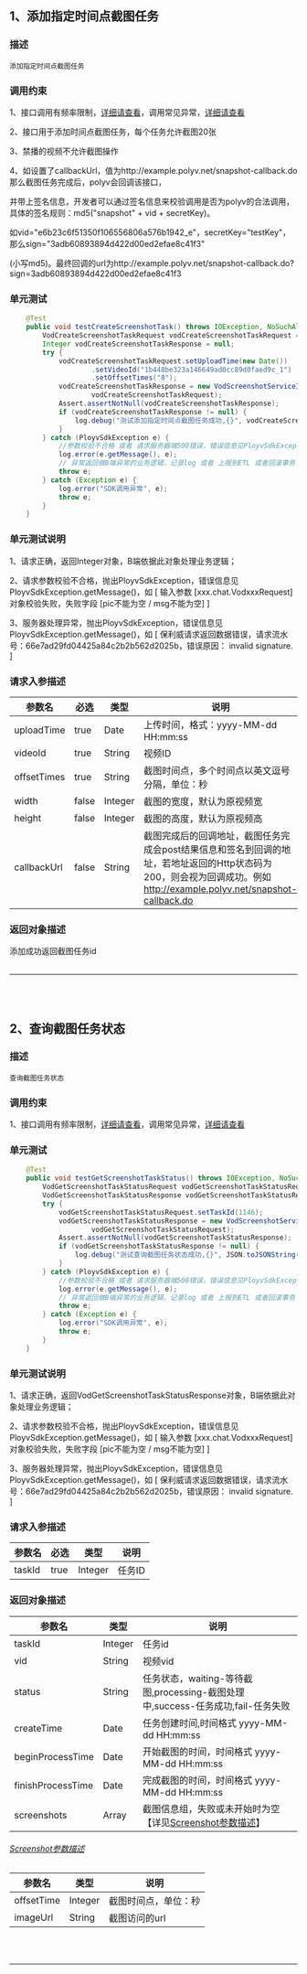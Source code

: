## 1、添加指定时间点截图任务
### 描述
```
添加指定时间点截图任务
```
### 调用约束
1、接口调用有频率限制，[详细请查看](/limit.md)，调用常见异常，[详细请查看](/exceptionDoc)


2、接口用于添加时间点截图任务，每个任务允许截图20张

3、禁播的视频不允许截图操作

4、如设置了callbackUrl，值为http://example.polyv.net/snapshot-callback.do 那么截图任务完成后，polyv会回调该接口，

并带上签名信息，开发者可以通过签名信息来校验调用是否为polyv的合法调用，具体的签名规则：md5("snapshot" + vid + secretKey)。

如vid="e6b23c6f51350f106556806a576b1942_e"，secretKey="testKey"，那么sign="3adb60893894d422d00ed2efae8c41f3"

(小写md5)。最终回调的url为http://example.polyv.net/snapshot-callback.do?sign=3adb60893894d422d00ed2efae8c41f3
### 单元测试
```java
	@Test
	public void testCreateScreenshotTask() throws IOException, NoSuchAlgorithmException {
        VodCreateScreenshotTaskRequest vodCreateScreenshotTaskRequest = new VodCreateScreenshotTaskRequest();
        Integer vodCreateScreenshotTaskResponse = null;
        try {
            vodCreateScreenshotTaskRequest.setUploadTime(new Date())
                    .setVideoId("1b448be323a146649ad0cc89d0faed9c_1")
                    .setOffsetTimes("8");
            vodCreateScreenshotTaskResponse = new VodScreenshotServiceImpl().createScreenshotTask(
                    vodCreateScreenshotTaskRequest);
            Assert.assertNotNull(vodCreateScreenshotTaskResponse);
            if (vodCreateScreenshotTaskResponse != null) {
                log.debug("测试添加指定时间点截图任务成功,{}", vodCreateScreenshotTaskResponse);
            }
        } catch (PloyvSdkException e) {
            //参数校验不合格 或者 请求服务器端500错误，错误信息见PloyvSdkException.getMessage()
            log.error(e.getMessage(), e);
            // 异常返回做B端异常的业务逻辑，记录log 或者 上报到ETL 或者回滚事务
            throw e;
        } catch (Exception e) {
            log.error("SDK调用异常", e);
            throw e;
        }
    }
```
### 单元测试说明
1、请求正确，返回Integer对象，B端依据此对象处理业务逻辑；

2、请求参数校验不合格，抛出PloyvSdkException，错误信息见PloyvSdkException.getMessage()，如 [ 输入参数 [xxx.chat.VodxxxRequest]对象校验失败，失败字段 [pic不能为空 / msg不能为空] ]

3、服务器处理异常，抛出PloyvSdkException，错误信息见PloyvSdkException.getMessage()，如 [ 保利威请求返回数据错误，请求流水号：66e7ad29fd04425a84c2b2b562d2025b，错误原因： invalid signature. ]
### 请求入参描述

| 参数名 | 必选 | 类型 | 说明 | 
| -- | -- | -- | -- | 
| uploadTime | true | Date | 上传时间，格式：yyyy-MM-dd HH:mm:ss | 
| videoId | true | String | 视频ID | 
| offsetTimes | true | String | 截图时间点，多个时间点以英文逗号分隔，单位：秒 | 
| width | false | Integer | 截图的宽度，默认为原视频宽 | 
| height | false | Integer | 截图的高度，默认为原视频高 | 
| callbackUrl | false | String | 截图完成后的回调地址，截图任务完成会post结果信息和签名到回调的地址，若地址返回的Http状态码为200，则会视为回调成功。例如 http://example.polyv.net/snapshot-callback.do | 

### 返回对象描述

添加成功返回截图任务id
<br /><br />

------------------

<br /><br />

## 2、查询截图任务状态
### 描述
```
查询截图任务状态
```
### 调用约束
1、接口调用有频率限制，[详细请查看](/limit.md)，调用常见异常，[详细请查看](/exceptionDoc)

### 单元测试
```java
	@Test
	public void testGetScreenshotTaskStatus() throws IOException, NoSuchAlgorithmException {
        VodGetScreenshotTaskStatusRequest vodGetScreenshotTaskStatusRequest = new VodGetScreenshotTaskStatusRequest();
        VodGetScreenshotTaskStatusResponse vodGetScreenshotTaskStatusResponse = null;
        try {
            vodGetScreenshotTaskStatusRequest.setTaskId(1146);
            vodGetScreenshotTaskStatusResponse = new VodScreenshotServiceImpl().getScreenshotTaskStatus(
                    vodGetScreenshotTaskStatusRequest);
            Assert.assertNotNull(vodGetScreenshotTaskStatusResponse);
            if (vodGetScreenshotTaskStatusResponse != null) {
                log.debug("测试查询截图任务状态成功,{}", JSON.toJSONString(vodGetScreenshotTaskStatusResponse));
            }
        } catch (PloyvSdkException e) {
            //参数校验不合格 或者 请求服务器端500错误，错误信息见PloyvSdkException.getMessage()
            log.error(e.getMessage(), e);
            // 异常返回做B端异常的业务逻辑，记录log 或者 上报到ETL 或者回滚事务
            throw e;
        } catch (Exception e) {
            log.error("SDK调用异常", e);
            throw e;
        }
    }
```
### 单元测试说明
1、请求正确，返回VodGetScreenshotTaskStatusResponse对象，B端依据此对象处理业务逻辑；

2、请求参数校验不合格，抛出PloyvSdkException，错误信息见PloyvSdkException.getMessage()，如 [ 输入参数 [xxx.chat.VodxxxRequest]对象校验失败，失败字段 [pic不能为空 / msg不能为空] ]

3、服务器处理异常，抛出PloyvSdkException，错误信息见PloyvSdkException.getMessage()，如 [ 保利威请求返回数据错误，请求流水号：66e7ad29fd04425a84c2b2b562d2025b，错误原因： invalid signature. ]
### 请求入参描述

| 参数名 | 必选 | 类型 | 说明 | 
| -- | -- | -- | -- | 
| taskId | true | Integer | 任务ID | 

### 返回对象描述


| 参数名 | 类型 | 说明 | 
| -- | -- | -- | 
| taskId | Integer | 任务id | 
| vid | String | 视频vid | 
| status | String | 任务状态，waiting-等待截图,processing-截图处理中,success-任务成功,fail-任务失败 | 
| createTime | Date | 任务创建时间,时间格式 yyyy-MM-dd HH:mm:ss | 
| beginProcessTime | Date | 开始截图的时间，时间格式 yyyy-MM-dd HH:mm:ss | 
| finishProcessTime | Date | 完成截图的时间，时间格式 yyyy-MM-dd HH:mm:ss | 
| screenshots | Array | 截图信息组，失败或未开始时为空【详见[Screenshot参数描述](screenshotService.md?id=polyv26)】 | 

<h6 id="polyv26"><a href="#/screenshotService.md?id=polyv26"data-id="Screenshot参数描述"class="anchor"><span>Screenshot参数描述</span></a></h6> <!-- {docsify-ignore} -->

| 参数名 | 类型 | 说明 | 
| -- | -- | -- | 
| offsetTime | Integer | 截图时间点，单位：秒 | 
| imageUrl | String | 截图访问的url | 

<br /><br />

------------------

<br /><br />


